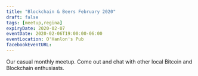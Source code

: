 ```yaml
---
title: "Blockchain & Beers February 2020"
draft: false
tags: [meetup,regina]
expiryDate: 2020-02-07
eventDate: 2020-02-06T19:00:00-06:00
eventLocation: O'Hanlon's Pub
facebookEventURL:
---
```


Our casual monthly meetup.  Come out and chat with other local Bitcoin and Blockchain enthusiasts.

